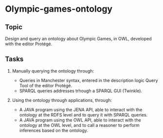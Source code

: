 # Olympic-games-ontology

## Topic
Design and query an ontology about Olympic Games, in OWL, developed with the editor Protégé. 

## Tasks

1. Manually querying the ontology through:
	- Queries in Manchester syntax, entered in the description logic Query Tool of the editor Protégé.
	- SPARQL queries addresses trhough a SPARQL GUI (Twinkle).

2. Using the ontology through applications, through:
	- A JAVA program using the JENA API, able to interact with the ontology at the RDFS level and to query it with SPARQL queries.
	- A JAVA program using the OWL API, able to interact with the ontology at the OWL level, and to call a reasoner to perform inferences based on the ontology.
